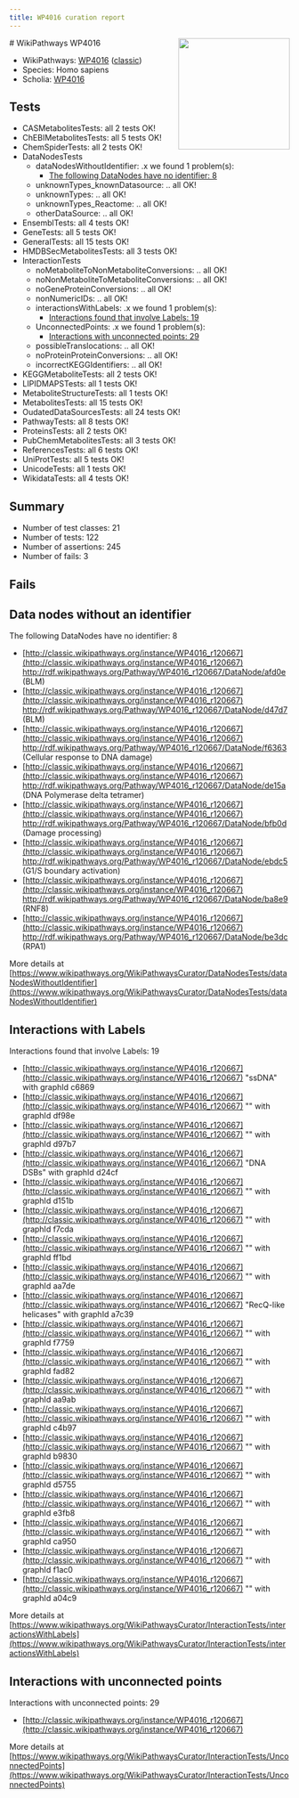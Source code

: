 ```yaml
---
title: WP4016 curation report
---
```


<img style="float: right; width: 200px" src="https://upload.wikimedia.org/wikipedia/commons/thumb/8/83/Wplogo_with_text_500.png/640px-Wplogo_with_text_500.png" />
# WikiPathways WP4016

* WikiPathways: [WP4016](https://wikipathways.org/pathways/WP4016) ([classic](https://classic.wikipathways.org/instance/WP4016))
* Species: Homo sapiens
* Scholia: [WP4016](https://scholia.toolforge.org/wikipathways/WP4016)
## Tests
* CASMetabolitesTests: all 2 tests OK!
* ChEBIMetabolitesTests: all 5 tests OK!
* ChemSpiderTests: all 2 tests OK!
* DataNodesTests
    * dataNodesWithoutIdentifier: .x we found 1 problem(s):
        * [The following DataNodes have no identifier: 8](#d2d32fa7)
    * unknownTypes_knownDatasource: .. all OK!
    * unknownTypes: .. all OK!
    * unknownTypes_Reactome: .. all OK!
    * otherDataSource: .. all OK!
* EnsemblTests: all 4 tests OK!
* GeneTests: all 5 tests OK!
* GeneralTests: all 15 tests OK!
* HMDBSecMetabolitesTests: all 3 tests OK!
* InteractionTests
    * noMetaboliteToNonMetaboliteConversions: .. all OK!
    * noNonMetaboliteToMetaboliteConversions: .. all OK!
    * noGeneProteinConversions: .. all OK!
    * nonNumericIDs: .. all OK!
    * interactionsWithLabels: .x we found 1 problem(s):
        * [Interactions found that involve Labels: 19](#fe97a8c1)
    * UnconnectedPoints: .x we found 1 problem(s):
        * [Interactions with unconnected points: 29](#7f1d409f)
    * possibleTranslocations: .. all OK!
    * noProteinProteinConversions: .. all OK!
    * incorrectKEGGIdentifiers: .. all OK!
* KEGGMetaboliteTests: all 2 tests OK!
* LIPIDMAPSTests: all 1 tests OK!
* MetaboliteStructureTests: all 1 tests OK!
* MetabolitesTests: all 15 tests OK!
* OudatedDataSourcesTests: all 24 tests OK!
* PathwayTests: all 8 tests OK!
* ProteinsTests: all 2 tests OK!
* PubChemMetabolitesTests: all 3 tests OK!
* ReferencesTests: all 6 tests OK!
* UniProtTests: all 5 tests OK!
* UnicodeTests: all 1 tests OK!
* WikidataTests: all 4 tests OK!


## Summary

* Number of test classes: 21
* Number of tests: 122
* Number of assertions: 245
* Number of fails: 3

## Fails

<a name="d2d32fa7" />

## Data nodes without an identifier

The following DataNodes have no identifier: 8

* [http://classic.wikipathways.org/instance/WP4016_r120667](http://classic.wikipathways.org/instance/WP4016_r120667) http://rdf.wikipathways.org/Pathway/WP4016_r120667/DataNode/afd0e (BLM)
* [http://classic.wikipathways.org/instance/WP4016_r120667](http://classic.wikipathways.org/instance/WP4016_r120667) http://rdf.wikipathways.org/Pathway/WP4016_r120667/DataNode/d47d7 (BLM)
* [http://classic.wikipathways.org/instance/WP4016_r120667](http://classic.wikipathways.org/instance/WP4016_r120667) http://rdf.wikipathways.org/Pathway/WP4016_r120667/DataNode/f6363 (Cellular response
to DNA damage)
* [http://classic.wikipathways.org/instance/WP4016_r120667](http://classic.wikipathways.org/instance/WP4016_r120667) http://rdf.wikipathways.org/Pathway/WP4016_r120667/DataNode/de15a (DNA Polymerase
delta tetramer)
* [http://classic.wikipathways.org/instance/WP4016_r120667](http://classic.wikipathways.org/instance/WP4016_r120667) http://rdf.wikipathways.org/Pathway/WP4016_r120667/DataNode/bfb0d (Damage processing)
* [http://classic.wikipathways.org/instance/WP4016_r120667](http://classic.wikipathways.org/instance/WP4016_r120667) http://rdf.wikipathways.org/Pathway/WP4016_r120667/DataNode/ebdc5 (G1/S boundary activation)
* [http://classic.wikipathways.org/instance/WP4016_r120667](http://classic.wikipathways.org/instance/WP4016_r120667) http://rdf.wikipathways.org/Pathway/WP4016_r120667/DataNode/ba8e9 (RNF8)
* [http://classic.wikipathways.org/instance/WP4016_r120667](http://classic.wikipathways.org/instance/WP4016_r120667) http://rdf.wikipathways.org/Pathway/WP4016_r120667/DataNode/be3dc (RPA1)


More details at [https://www.wikipathways.org/WikiPathwaysCurator/DataNodesTests/dataNodesWithoutIdentifier](https://www.wikipathways.org/WikiPathwaysCurator/DataNodesTests/dataNodesWithoutIdentifier)

<a name="fe97a8c1" />

## Interactions with Labels

Interactions found that involve Labels: 19

* [http://classic.wikipathways.org/instance/WP4016_r120667](http://classic.wikipathways.org/instance/WP4016_r120667) "ssDNA" with graphId c6869
* [http://classic.wikipathways.org/instance/WP4016_r120667](http://classic.wikipathways.org/instance/WP4016_r120667) "" with graphId df98e
* [http://classic.wikipathways.org/instance/WP4016_r120667](http://classic.wikipathways.org/instance/WP4016_r120667) "" with graphId d97b7
* [http://classic.wikipathways.org/instance/WP4016_r120667](http://classic.wikipathways.org/instance/WP4016_r120667) "DNA DSBs" with graphId d24cf
* [http://classic.wikipathways.org/instance/WP4016_r120667](http://classic.wikipathways.org/instance/WP4016_r120667) "" with graphId d151b
* [http://classic.wikipathways.org/instance/WP4016_r120667](http://classic.wikipathways.org/instance/WP4016_r120667) "" with graphId f7cda
* [http://classic.wikipathways.org/instance/WP4016_r120667](http://classic.wikipathways.org/instance/WP4016_r120667) "" with graphId ff1bd
* [http://classic.wikipathways.org/instance/WP4016_r120667](http://classic.wikipathways.org/instance/WP4016_r120667) "" with graphId aa7de
* [http://classic.wikipathways.org/instance/WP4016_r120667](http://classic.wikipathways.org/instance/WP4016_r120667) "RecQ-like helicases" with graphId a7c39
* [http://classic.wikipathways.org/instance/WP4016_r120667](http://classic.wikipathways.org/instance/WP4016_r120667) "" with graphId f7759
* [http://classic.wikipathways.org/instance/WP4016_r120667](http://classic.wikipathways.org/instance/WP4016_r120667) "" with graphId fad82
* [http://classic.wikipathways.org/instance/WP4016_r120667](http://classic.wikipathways.org/instance/WP4016_r120667) "" with graphId aa9ab
* [http://classic.wikipathways.org/instance/WP4016_r120667](http://classic.wikipathways.org/instance/WP4016_r120667) "" with graphId c4b97
* [http://classic.wikipathways.org/instance/WP4016_r120667](http://classic.wikipathways.org/instance/WP4016_r120667) "" with graphId b9830
* [http://classic.wikipathways.org/instance/WP4016_r120667](http://classic.wikipathways.org/instance/WP4016_r120667) "" with graphId d5755
* [http://classic.wikipathways.org/instance/WP4016_r120667](http://classic.wikipathways.org/instance/WP4016_r120667) "" with graphId e3fb8
* [http://classic.wikipathways.org/instance/WP4016_r120667](http://classic.wikipathways.org/instance/WP4016_r120667) "" with graphId ca950
* [http://classic.wikipathways.org/instance/WP4016_r120667](http://classic.wikipathways.org/instance/WP4016_r120667) "" with graphId f1ac0
* [http://classic.wikipathways.org/instance/WP4016_r120667](http://classic.wikipathways.org/instance/WP4016_r120667) "" with graphId a04c9


More details at [https://www.wikipathways.org/WikiPathwaysCurator/InteractionTests/interactionsWithLabels](https://www.wikipathways.org/WikiPathwaysCurator/InteractionTests/interactionsWithLabels)

<a name="7f1d409f" />

## Interactions with unconnected points

Interactions with unconnected points: 29

* [http://classic.wikipathways.org/instance/WP4016_r120667](http://classic.wikipathways.org/instance/WP4016_r120667)


More details at [https://www.wikipathways.org/WikiPathwaysCurator/InteractionTests/UnconnectedPoints](https://www.wikipathways.org/WikiPathwaysCurator/InteractionTests/UnconnectedPoints)

